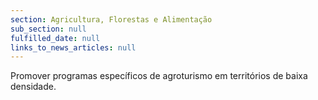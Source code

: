 ```yaml
---
section: Agricultura, Florestas e Alimentação
sub_section: null
fulfilled_date: null
links_to_news_articles: null
---
```


Promover programas específicos de agroturismo em territórios de baixa densidade.